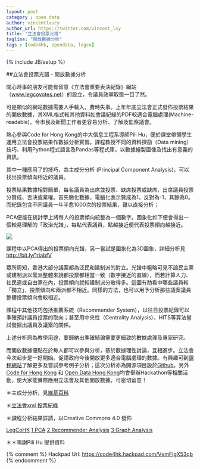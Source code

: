 ```yaml
---
layout: post
category : open data
author: vincentlaucy
author_url: https://twitter.com/vincent_lcy
title: "立法會投票光譜"
tagline: "開放數據分析"
tags : [code4hk, opendata, legco]
---
```

{% include JB/setup %}


##立法會投票光譜 - 開放數據分析

關心時事的朋友可能有留意《立法會重要表決紀錄》網站 （<u>www.legcovotes.net</u>）的設立，令議員政黨取態一目了然。

可是類似的網站數據需要人手輸入，費時失事。上年年底立法會正式發佈投票結果的開放數據，其XML格式較其他資料如會議紀綠的PDF較適合電腦處理(Machine-readable)，令市民及新聞工作者更容易分析、了解及監察議會。

熱心參與Code for Hong Kong的中大信息工程系導師Pili Hu，便於課堂帶領學生運用立法會投票結果作數據分析實習。課程教授不同的資料探勘（Data mining）技巧、利用Python程式語言及Pandas等程式庫，以數據繪製圖像及找出有意義的資訊。

其中一種應用了的技巧，為主成分分析 (Principal Component Analysis)，可以找出投票傾向相近的議員。

投票結果數據相對簡單，每名議員為出席並投票、缺席投票或缺席，出席議員投票分贊成、否決或棄權。首先簡化數據，電腦化表示贊成為1，反對為-1，其餘為0。而紀錄包含不同議員一年半愈1000次的投票結果，難以直接分析；

PCA便能在統計學上將每人的投票傾向統整為一個數字。圖象化如下便會得出一個較易理解的「政治光譜」，每點代表議員，點越接近便代表投票傾向越接近。

![](https://hackpad-attachments.s3.amazonaws.com/hackpad.com_VxmFIgX53qb_p.144570_1398513270115_undefined)

課程中以PCA得出的投票傾向光譜，另一嘗試是圖象化為3D圖象，詳細分析見[](http://bit.ly/1riabfV)http://bit.ly/1riabfV 

眾所周知，香港大部分議案都為泛民和建制派的對立。光譜中粗略可見不論民主黨或建制派以黨派整體來說都投票都相當一致（數字接近的直線），而若計算人力、社民連或自由黨在內，投票傾向就較建制派分散得多。這圖有助看中哪些議員較「獨立」，投票傾向和兩派都不相近。同樣的方法，也可以用予分析那些議案議員整體投票傾向會較相近。

課程中其他技巧包括推薦系統（Recommender System），以往日投票紀錄可以準確預計議員投票的取向；甚至用中央性（Centrality Analysis）、HITS等算法嘗試發掘出議員及議案的關係。

上述分析原為教學用途，要歸納出準確結論需要更細致的數據處理及專家研究。

而開放數據優點在於每人都可以參與分析，基於數據理性討論，互相進步。立法會今次起步是一好開始。促請政府今後開放更多適合電腦處理的數據。有興趣可到[課程網站](https://course.ie.cuhk.edu.hk/~engg4030/tutorial/)了解更多及嘗試參考例子分析；這次分析亦為開源項目設於[Github](http://nbviewer.ipython.org/urls/raw.githubusercontent.com/hupili/legcohk/master/LegCoHK.ipynb)。另外[Code for Hong Kong](https://www.facebook.com/groups/code4hk/) 和 [Open Data Hong Kong](http://odhk.github.io/)均會舉辦Hackathon等相關活動，使大家能實際應用立法會及其他開放數據，可密切留意！

＊主成分分析，見[維基百料](http://zh.wikipedia.org/zh-hk/%E4%B8%BB%E6%88%90%E5%88%86%E5%88%86%E6%9E%90) 

＊[立法會xml 投票紀綠](http://www.legco.gov.hk/general/english/counmtg/yr12-16/mtg_1213.htm#cm20121010) 

＊課程分析結果詳請，以Creative Commons 4.0 發佈

[LegCoHK](http://nbviewer.ipython.org/urls/raw.githubusercontent.com/hupili/legcohk/master/LegCoHK.ipynb)  [1 PCA](http://bit.ly/1riabfV) [2 Recommender Analysis](http://nbviewer.ipython.org/urls/course.ie.cuhk.edu.hk/~engg4030/tutorial/tutorial9/Recommender-System.ipynb) [3 Graph Analysis](http://nbviewer.ipython.org/urls/course.ie.cuhk.edu.hk/~engg4030/tutorial/tutorial10/Graph-Analysis.ipynb)

＊＊鳴謝Pili Hu 提供資料

{% comment %}
Hackpad Url: https://code4hk.hackpad.com/VxmFIgX53qb
{% endcomment %}



